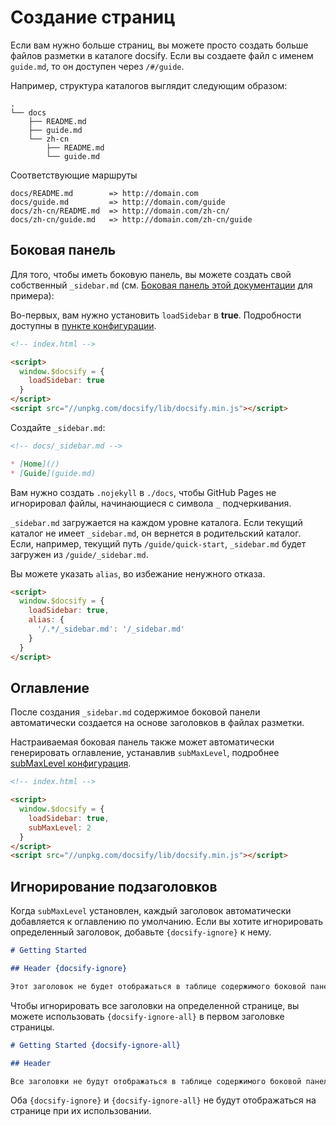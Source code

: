 # Создание страниц

Если вам нужно больше страниц, вы можете просто создать больше файлов разметки в каталоге docsify. Если вы создаете файл с именем `guide.md`, то он доступен через `/#/guide`.

Например, структура каталогов выглядит следующим образом:

```text
.
└── docs
    ├── README.md
    ├── guide.md
    └── zh-cn
        ├── README.md
        └── guide.md
```

Соответствующие маршруты

```text
docs/README.md        => http://domain.com
docs/guide.md         => http://domain.com/guide
docs/zh-cn/README.md  => http://domain.com/zh-cn/
docs/zh-cn/guide.md   => http://domain.com/zh-cn/guide
```

## Боковая панель

Для того, чтобы иметь боковую панель, вы можете создать свой собственный `_sidebar.md` (см. [Боковая панель этой документации](https://github.com/QingWei-Li/docsify/blob/master/docs/ru-ru/_sidebar.md) для примера):

Во-первых, вам нужно установить `loadSidebar` в **true**. Подробности доступны в [пункте конфигурации](ru-ru/configuration.md#loadsidebar).

```html
<!-- index.html -->

<script>
  window.$docsify = {
    loadSidebar: true
  }
</script>
<script src="//unpkg.com/docsify/lib/docsify.min.js"></script>
```

Создайте `_sidebar.md`:

```markdown
<!-- docs/_sidebar.md -->

* [Home](/)
* [Guide](guide.md)
```

Вам нужно создать `.nojekyll` в `./docs`, чтобы GitHub Pages не игнорировал файлы, начинающиеся с символа `_` подчеркивания.

`_sidebar.md` загружается на каждом уровне каталога. Если текущий каталог не имеет `_sidebar.md`, он вернется в родительский каталог. Если, например, текущий путь `/guide/quick-start`, `_sidebar.md` будет загружен из `/guide/_sidebar.md`.

Вы можете указать `alias`, во избежание ненужного отказа.

```html
<script>
  window.$docsify = {
    loadSidebar: true,
    alias: {
      '/.*/_sidebar.md': '/_sidebar.md'
    }
  }
</script>
```

## Оглавление

После создания `_sidebar.md` содержимое боковой панели автоматически создается на основе заголовков в файлах разметки.

Настраиваемая боковая панель также может автоматически генерировать оглавление, устанавлив `subMaxLevel`, подробнее [subMaxLevel конфигурация](ru-ru/configuration.md#submaxlevel).

```html
<!-- index.html -->

<script>
  window.$docsify = {
    loadSidebar: true,
    subMaxLevel: 2
  }
</script>
<script src="//unpkg.com/docsify/lib/docsify.min.js"></script>
```

## Игнорирование подзаголовков

Когда `subMaxLevel` установлен, каждый заголовок автоматически добавляется к оглавлению по умолчанию. Если вы хотите игнорировать определенный заголовок, добавьте `{docsify-ignore}` к нему.

```markdown
# Getting Started

## Header {docsify-ignore}

Этот заголовок не будет отображаться в таблице содержимого боковой панели.
```

Чтобы игнорировать все заголовки на определенной странице, вы можете использовать `{docsify-ignore-all}` в первом заголовке страницы.

```markdown
# Getting Started {docsify-ignore-all}

## Header

Все заголовки не будут отображаться в таблице содержимого боковой панели.
```

Оба `{docsify-ignore}` и `{docsify-ignore-all}` не будут отображаться на странице при их использовании.

